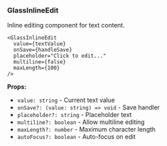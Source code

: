 ### GlassInlineEdit

Inline editing component for text content.

```tsx
<GlassInlineEdit
  value={textValue}
  onSave={handleSave}
  placeholder="Click to edit..."
  multiline={false}
  maxLength={100}
/>
```

**Props:**
- `value: string` - Current text value
- `onSave?: (value: string) => void` - Save handler
- `placeholder?: string` - Placeholder text
- `multiline?: boolean` - Allow multiline editing
- `maxLength?: number` - Maximum character length
- `autoFocus?: boolean` - Auto-focus on edit

